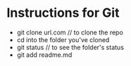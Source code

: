 # Instructions for Git

* git clone url.com // to clone the repo
* cd into the folder you've cloned
* git status // to see the folder's status
* git add readme.md